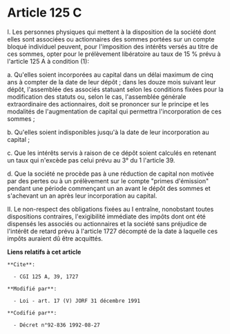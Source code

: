 # Article 125 C

I. Les personnes physiques qui mettent à la disposition de la société dont elles sont associées ou actionnaires des sommes
portées sur un compte bloqué individuel peuvent, pour l'imposition des intérêts versés au titre de ces sommes, opter pour le
prélèvement libératoire au taux de 15 % prévu à l'article 125 A à condition (1):

a. Qu'elles soient incorporées au capital dans un délai maximum de cinq ans à compter de la date de leur dépôt ; dans les
douze mois suivant leur dépôt, l'assemblée des associés statuant selon les conditions fixées pour la modification des statuts
ou, selon le cas, l'assemblée générale extraordinaire des actionnaires, doit se prononcer sur le principe et les modalités de
l'augmentation de capital qui permettra l'incorporation de ces sommes ;

b. Qu'elles soient indisponibles jusqu'à la date de leur incorporation au capital ;

c. Que les intérêts servis à raison de ce dépôt soient calculés en retenant un taux qui n'excède pas celui prévu au 3° du 1
l'article 39.

d. Que la société ne procède pas à une réduction de capital non motivée par des pertes ou à un prélèvement sur le compte
"primes d'émission" pendant une période commençant un an avant le dépôt des sommes et s'achevant un an après leur
incorporation au capital.

II. Le non-respect des obligations fixées au I entraîne, nonobstant toutes dispositions contraires, l'exigibilité immédiate
des impôts dont ont été dispensés les associés ou actionnaires et la société sans préjudice de l'intérêt de retard prévu à
l'article 1727 décompté de la date à laquelle ces impôts auraient dû être acquittés.

**Liens relatifs à cet article**

	**Cite**:

	  - CGI 125 A, 39, 1727

	**Modifié par**:

	  - Loi - art. 17 (V) JORF 31 décembre 1991

	**Codifié par**:

	  - Décret n°92-836 1992-08-27
